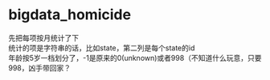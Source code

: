 # bigdata_homicide
先把每项按月统计了下  
统计的项是字符串的话，比如state，第二列是每个state的id  
年龄按5岁一档划分了，-1是原来的0(unknown)或者998（不知道什么玩意，只要998，凶手带回家？
